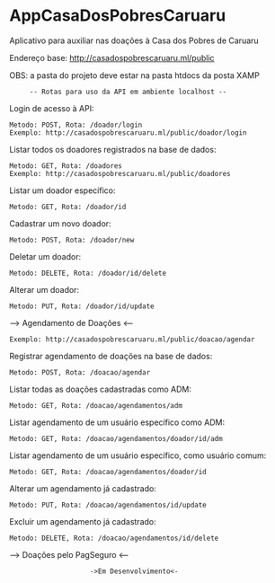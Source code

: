 # AppCasaDosPobresCaruaru
Aplicativo para auxiliar nas doações à Casa dos Pobres de Caruaru

Endereço base: http://casadospobrescaruaru.ml/public

OBS: a pasta do projeto deve estar na pasta htdocs da posta XAMP

         -- Rotas para uso da API em ambiente localhost --

Login de acesso à API:

    Metodo: POST, Rota: /doador/login
    Exemplo: http://casadospobrescaruaru.ml/public/doador/login

Listar todos os doadores registrados na base de dados:

    Metodo: GET, Rota: /doadores
    Exemplo: http://casadospobrescaruaru.ml/public/doadores

Listar um doador específico: 

    Metodo: GET, Rota: /doador/id

Cadastrar um novo doador: 

    Metodo: POST, Rota: /doador/new

Deletar um doador:

    Metodo: DELETE, Rota: /doador/id/delete

Alterar um doador:

    Metodo: PUT, Rota: /doador/id/update
    
    
--> Agendamento de Doações <--

    Exemplo: http://casadospobrescaruaru.ml/public/doacao/agendar
    
Registrar agendamento de doações na base de dados:

    Metodo: POST, Rota: /doacao/agendar
    
Listar todas as doações cadastradas como ADM:

    Metodo: GET, Rota: /doacao/agendamentos/adm

Listar agendamento de um usuário específico como ADM:

    Metodo: GET, Rota: /doacao/agendamentos/doador/id/adm

Listar agendamento de um usuário específico, como usuário comum:

    Metodo: GET, Rota: /doacao/agendamentos/doador/id

Alterar um agendamento já cadastrado:

    Metodo: PUT, Rota: /doacao/agendamentos/id/update
    
Excluir um agendamento já cadastrado:

    Metodo: DELETE, Rota: /doacao/agendamentos/id/delete

 --> Doações pelo PagSeguro <--
 
                        ->Em Desenvolvimento<-
